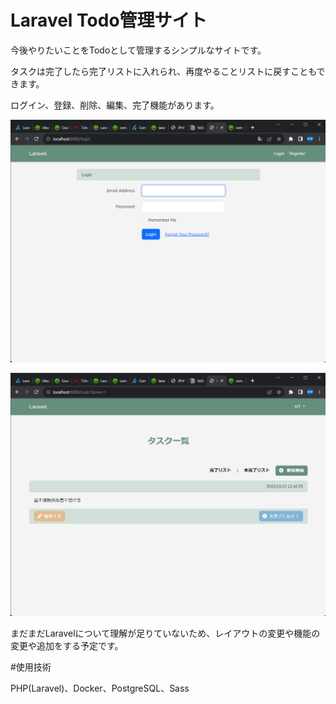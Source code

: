 # Laravel Todo管理サイト


今後やりたいことをTodoとして管理するシンプルなサイトです。

タスクは完了したら完了リストに入れられ、再度やることリストに戻すこともできます。

ログイン、登録、削除、編集、完了機能があります。


![ログイン画面](./login.png)

![タスク追加](./task.png)


まだまだLaravelについて理解が足りていないため、レイアウトの変更や機能の変更や追加をする予定です。


#使用技術


PHP(Laravel)、Docker、PostgreSQL、Sass
